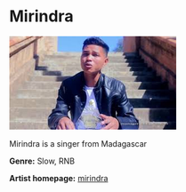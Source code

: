 # Mirindra

![mirindra](mirindra.jpg)

Mirindra is a singer from Madagascar

**Genre:** Slow, RNB

**Artist homepage:** [mirindra](https://web.facebook.com/mirindra.music/?_rdc=1&_rdr)
